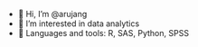 - 👋 Hi, I’m @arujang
- 👀 I’m interested in data analytics
- 🌱 Languages and tools: R, SAS, Python, SPSS


<!---
arujang/arujang is a ✨ special ✨ repository because its `README.md` (this file) appears on your GitHub profile.
You can click the Preview link to take a look at your changes.
--->

